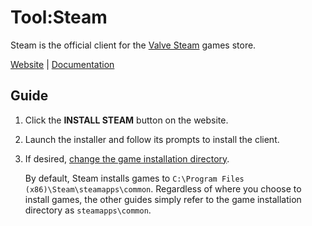 # Tool:Steam

Steam is the official client for the [Valve Steam][] games store.

[Website][] | [Documentation][]

## Guide

1. Click the **INSTALL STEAM** button on the website.
1. Launch the installer and follow its prompts to install the client.
1. If desired, [change the game installation directory][].

   By default, Steam installs games to
   `C:\Program Files (x86)\Steam\steamapps\common`. Regardless of where you
   choose to install games, the other guides simply refer to the game
   installation directory as `steamapps\common`.

<!-- Reference Links -->

[change the game installation directory]:
  https://support.steampowered.com/kb_article.php?ref=7418-YUBN-8129
[documentation]: https://help.steampowered.com/en/wizard/HelpWithSteam
[valve steam]: https://store.steampowered.com/
[website]: https://store.steampowered.com/about/
